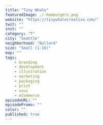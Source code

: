 ```yaml
---
title: "Tiny Whale"
featuredImage: ./-hamburgers.png
website: "https://tinywhalecreative.com/"
twit: ""
inst: ""
category: "T"
city: "Seattle"
neighborhood: "Ballard"
size: "Small (1-10)"
map: ""
tags:
    - branding
    - development
    - illustration
    - marketing
    - packaging
    - print
    - uxui
    - eCommerce
episodeURL: ""
episodePromo: ""
color: ""
published: true
---
```

